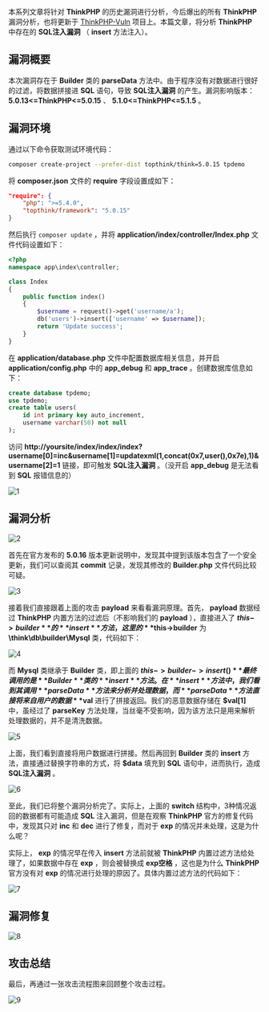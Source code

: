 本系列文章将针对 **ThinkPHP** 的历史漏洞进行分析，今后爆出的所有 **ThinkPHP** 漏洞分析，也将更新于 [ThinkPHP-Vuln](https://github.com/Mochazz/ThinkPHP-Vuln) 项目上。本篇文章，将分析 **ThinkPHP** 中存在的 **SQL注入漏洞** （ **insert** 方法注入）。

## 漏洞概要

本次漏洞存在于 **Builder** 类的 **parseData** 方法中。由于程序没有对数据进行很好的过滤，将数据拼接进 **SQL** 语句，导致 **SQL注入漏洞** 的产生。漏洞影响版本： **5.0.13<=ThinkPHP<=5.0.15** 、 **5.1.0<=ThinkPHP<=5.1.5** 。

## 漏洞环境

通过以下命令获取测试环境代码：

```bash
composer create-project --prefer-dist topthink/think=5.0.15 tpdemo
```

将 **composer.json** 文件的 **require** 字段设置成如下：

```json
"require": {
    "php": ">=5.4.0",
    "topthink/framework": "5.0.15"
}
```

然后执行 `composer update` ，并将 **application/index/controller/Index.php** 文件代码设置如下：

```php
<?php
namespace app\index\controller;

class Index
{
    public function index()
    {
        $username = request()->get('username/a');
        db('users')->insert(['username' => $username]);
        return 'Update success';
    }
}
```

在 **application/database.php** 文件中配置数据库相关信息，并开启 **application/config.php** 中的 **app_debug** 和 **app_trace** 。创建数据库信息如下：

```sql
create database tpdemo;
use tpdemo;
create table users(
	id int primary key auto_increment,
	username varchar(50) not null
);
```

访问 **http://yoursite/index/index/index?username[0]=inc&username[1]=updatexml(1,concat(0x7,user(),0x7e),1)&username[2]=1** 链接，即可触发 **SQL注入漏洞** 。（没开启 **app_debug** 是无法看到 **SQL** 报错信息的）

![1](CTF%20总结/PHP-Audit-Labs/Part2/ThinkPHP5/ThinkPHP5漏洞分析之SQL注入1/1.png)

## 漏洞分析

![2](CTF%20总结/PHP-Audit-Labs/Part2/ThinkPHP5/ThinkPHP5漏洞分析之SQL注入1/2.png)

首先在官方发布的 **5.0.16** 版本更新说明中，发现其中提到该版本包含了一个安全更新，我们可以查阅其 **commit** 记录，发现其修改的 **Builder.php** 文件代码比较可疑。

![3](CTF%20总结/PHP-Audit-Labs/Part2/ThinkPHP5/ThinkPHP5漏洞分析之SQL注入1/3.png)

接着我们直接跟着上面的攻击 **payload** 来看看漏洞原理。首先， **payload** 数据经过 **ThinkPHP** 内置方法的过滤后（不影响我们的 **payload** ），直接进入了 **$this->builder** 的 **insert** 方法，这里的 **$this->builder** 为 **\think\db\builder\Mysql** 类，代码如下：

![4](CTF%20总结/PHP-Audit-Labs/Part2/ThinkPHP5/ThinkPHP5漏洞分析之SQL注入1/4.png)

而 **Mysql** 类继承于 **Builder** 类，即上面的 **$this->builder->insert()** 最终调用的是 **Builder** 类的 **insert** 方法。在 **insert** 方法中，我们看到其调用 **parseData** 方法来分析并处理数据，而 **parseData** 方法直接将来自用户的数据 **$val** 进行了拼接返回。我们的恶意数据存储在 **$val[1]** 中，虽经过了 **parseKey** 方法处理，当丝毫不受影响，因为该方法只是用来解析处理数据的，并不是清洗数据。

![5](CTF%20总结/PHP-Audit-Labs/Part2/ThinkPHP5/ThinkPHP5漏洞分析之SQL注入1/5.png)

上面，我们看到直接将用户数据进行拼接。然后再回到 **Builder** 类的 **insert** 方法，直接通过替换字符串的方式，将 **$data** 填充到 **SQL** 语句中，进而执行，造成 **SQL注入漏洞** 。

![6](CTF%20总结/PHP-Audit-Labs/Part2/ThinkPHP5/ThinkPHP5漏洞分析之SQL注入1/6.png)

至此，我们已将整个漏洞分析完了。实际上，上面的 **switch** 结构中，3种情况返回的数据都有可能造成 **SQL** 注入漏洞，但是在观察 **ThinkPHP** 官方的修复代码中，发现其只对 **inc** 和 **dec** 进行了修复，而对于 **exp** 的情况并未处理，这是为什么呢？

实际上， **exp** 的情况早在传入 **insert** 方法前就被 **ThinkPHP** 内置过滤方法给处理了，如果数据中存在 **exp** ，则会被替换成 **exp空格** ，这也是为什么 **ThinkPHP** 官方没有对 **exp** 的情况进行处理的原因了。具体内置过滤方法的代码如下：

![7](CTF%20总结/PHP-Audit-Labs/Part2/ThinkPHP5/ThinkPHP5漏洞分析之SQL注入1/7.png)

## 漏洞修复

![8](CTF%20总结/PHP-Audit-Labs/Part2/ThinkPHP5/ThinkPHP5漏洞分析之SQL注入1/8.png)

## 攻击总结

最后，再通过一张攻击流程图来回顾整个攻击过程。

![9](CTF%20总结/PHP-Audit-Labs/Part2/ThinkPHP5/ThinkPHP5漏洞分析之SQL注入1/9.png)